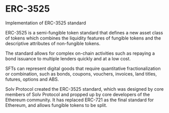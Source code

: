 # ERC-3525
Implementation of ERC-3525 standard

ERC-3525 is a semi-fungible token standard that defines a new asset class of tokens which combines the liquidity features of fungible tokens and the descriptive attributes of non-fungible tokens. 

The standard allows for complex on-chain activities such as repaying a bond issuance to multiple lenders quickly and at a low cost. 

SFTs can represent digital goods that require quantitative fractionalization or combination, such as bonds, coupons, vouchers, invoices, land titles, futures, options and ABS. 

Solv Protocol created the ERC-3525 standard, which was designed by core members of Solv Protocol and propped up by core developers of the Ethereum community. It has replaced ERC-721 as the final standard for Ethereum, and allows fungible tokens to be split.
